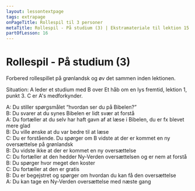 ```yaml
---
layout: lessontextpage
tags: extrapage
onPageTitle: Rollespil til 3 personer
metaTitle: Rollespil - På studium (3) | Ekstramateriale til lektion 15
partOfLesson: 16
---
```


# Rollespil - På studium (3)

Forbered rollespillet på grønlandsk og øv det sammen inden lektionen.

Situation: A leder et studium med B over Et håb om en lys fremtid, lektion 1, punkt 3. C er A's medforkynder.

A: Du stiller spørgsmålet “hvordan ser du på Bibelen?”<br>
B: Du svarer at du synes Bibelen er lidt svær at forstå<br>
A: Du fortæller at du selv har haft gavn af at læse i Bibelen, du er fx blevet mere glad<br>
B: Du ville ønske at du var bedre til at læse<br>
C: Du er forstående. Du spørger om B vidste at der er kommet en ny oversættelse på grønlandsk<br>
B: Du vidste ikke at der er kommet en ny oversættelse<br>
C: Du fortæller at den hedder Ny-Verden oversættelsen og er nem at forstå<br>
B: Du spørger hvor meget den koster<br>
C: Du fortæller at den er gratis<br>
B: Du er begejstret og spørger om hvordan du kan få den oversættelse<br>
A: Du kan tage en Ny-Verden oversættelse med næste gang<br>